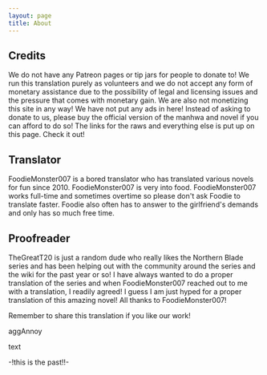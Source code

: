 ```yaml
---
layout: page
title: About
---
```


## Credits

We do not have any Patreon pages or tip jars for people to donate to! We run this translation purely as volunteers and we do not accept any form of monetary assistance due to the possibility of legal and licensing issues and the pressure that comes with monetary gain. We are also not monetizing this site in any way! We have not put any ads in here! Instead of asking to donate to us, please buy the official version of the manhwa and novel if you can afford to do so! The links for the raws and everything else is put up on this page. Check it out!

## Translator

FoodieMonster007 is a bored translator who has translated various novels for fun since 2010. FoodieMonster007 is very into food. FoodieMonster007 works full-time and sometimes overtime so please don't ask Foodie to translate faster. Foodie also often has to answer to the girlfriend's demands and only has so much free time.

## Proofreader

TheGreatT20 is just a random dude who really likes the Northern Blade series and has been helping out with the community around the series and the wiki for the past year or so! I have always wanted to do a proper translation of the series and when FoodieMonster007 reached out to me with a translation, I readily agreed! I guess I am just hyped for a proper translation of this amazing novel! All thanks to FoodieMonster007!

Remember to share this translation if you like our work!

aggAnnoy

text

-!this is the past!!-
